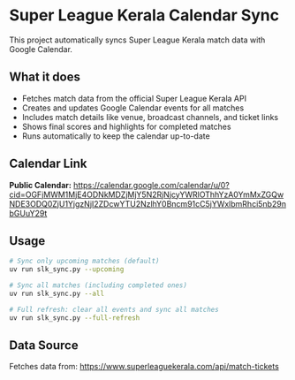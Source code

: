 # Super League Kerala Calendar Sync

This project automatically syncs Super League Kerala match data with Google Calendar.

## What it does

- Fetches match data from the official Super League Kerala API
- Creates and updates Google Calendar events for all matches
- Includes match details like venue, broadcast channels, and ticket links
- Shows final scores and highlights for completed matches
- Runs automatically to keep the calendar up-to-date

## Calendar Link

**Public Calendar:** https://calendar.google.com/calendar/u/0?cid=OGFjMWM1MjE4ODNkMDZjMjY5N2RjNjcyYWRlOThhYzA0YmMxZGQwNDE3ODQ0ZjU1YjgzNjI2ZDcwYTU2NzlhY0Bncm91cC5jYWxlbmRhci5nb29nbGUuY29t

## Usage

```bash
# Sync only upcoming matches (default)
uv run slk_sync.py --upcoming

# Sync all matches (including completed ones)
uv run slk_sync.py --all

# Full refresh: clear all events and sync all matches
uv run slk_sync.py --full-refresh
```

## Data Source

Fetches data from: https://www.superleaguekerala.com/api/match-tickets
